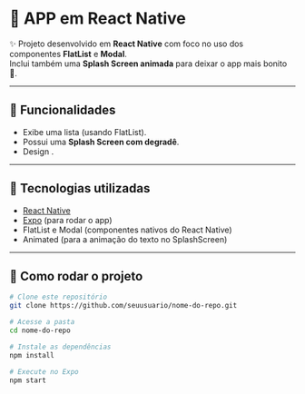 # 🌷 APP em React Native

✨ Projeto desenvolvido em **React Native** com foco no uso dos componentes **FlatList** e **Modal**.  
Inclui também uma **Splash Screen animada** para deixar o app mais bonito 💖.

---

## 📱 Funcionalidades
- Exibe uma lista (usando FlatList).
- Possui uma **Splash Screen com degradê**.
- Design .

---

## 🚀 Tecnologias utilizadas
- [React Native](https://reactnative.dev/)
- [Expo](https://expo.dev/) (para rodar o app)
- FlatList e Modal (componentes nativos do React Native)
- Animated (para a animação do texto no SplashScreen)

---

## 🌼 Como rodar o projeto
```bash
# Clone este repositório
git clone https://github.com/seuusuario/nome-do-repo.git

# Acesse a pasta
cd nome-do-repo

# Instale as dependências
npm install

# Execute no Expo
npm start
